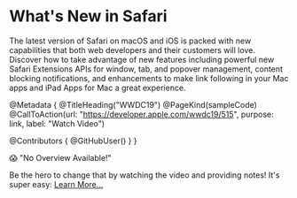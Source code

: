 # What's New in Safari

The latest version of Safari on macOS and iOS is packed with new capabilities that both web developers and their customers will love. Discover how to take advantage of new features including powerful new Safari Extensions APIs for window, tab, and popover management, content blocking notifications, and enhancements to make link following in your Mac apps and iPad Apps for Mac a great experience.

@Metadata {
   @TitleHeading("WWDC19")
   @PageKind(sampleCode)
   @CallToAction(url: "https://developer.apple.com/wwdc19/515", purpose: link, label: "Watch Video")

   @Contributors {
      @GitHubUser(<replace this with your GitHub handle>)
   }
}

😱 "No Overview Available!"

Be the hero to change that by watching the video and providing notes! It's super easy:
 [Learn More…](https://wwdcnotes.github.io/WWDCNotes/documentation/wwdcnotes/contributing)
